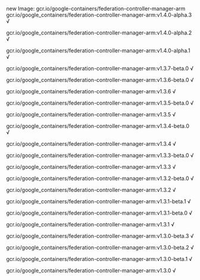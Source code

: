 new Image: gcr.io/google-containers/federation-controller-manager-arm
gcr.io/google_containers/federation-controller-manager-arm:v1.4.0-alpha.3 √

gcr.io/google_containers/federation-controller-manager-arm:v1.4.0-alpha.2 √

gcr.io/google_containers/federation-controller-manager-arm:v1.4.0-alpha.1 √

gcr.io/google_containers/federation-controller-manager-arm:v1.3.7-beta.0 √

gcr.io/google_containers/federation-controller-manager-arm:v1.3.6-beta.0 √

gcr.io/google_containers/federation-controller-manager-arm:v1.3.6 √

gcr.io/google_containers/federation-controller-manager-arm:v1.3.5-beta.0 √

gcr.io/google_containers/federation-controller-manager-arm:v1.3.5 √

gcr.io/google_containers/federation-controller-manager-arm:v1.3.4-beta.0 √

gcr.io/google_containers/federation-controller-manager-arm:v1.3.4 √

gcr.io/google_containers/federation-controller-manager-arm:v1.3.3-beta.0 √

gcr.io/google_containers/federation-controller-manager-arm:v1.3.3 √

gcr.io/google_containers/federation-controller-manager-arm:v1.3.2-beta.0 √

gcr.io/google_containers/federation-controller-manager-arm:v1.3.2 √

gcr.io/google_containers/federation-controller-manager-arm:v1.3.1-beta.1 √

gcr.io/google_containers/federation-controller-manager-arm:v1.3.1-beta.0 √

gcr.io/google_containers/federation-controller-manager-arm:v1.3.1 √

gcr.io/google_containers/federation-controller-manager-arm:v1.3.0-beta.3 √

gcr.io/google_containers/federation-controller-manager-arm:v1.3.0-beta.2 √

gcr.io/google_containers/federation-controller-manager-arm:v1.3.0-beta.1 √

gcr.io/google_containers/federation-controller-manager-arm:v1.3.0 √

